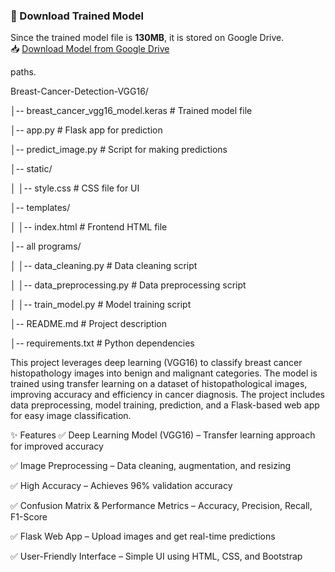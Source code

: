 ### 🔹 Download Trained Model
Since the trained model file is **130MB**, it is stored on Google Drive.  
📥 [Download Model from Google Drive]([your-google-drive-link](https://drive.google.com/file/d/1AGJacaxqRJA_as5X0Q-Na1x7iUs0vOjZ/view?usp=sharing))  



paths.

Breast-Cancer-Detection-VGG16/

  │-- breast_cancer_vgg16_model.keras    # Trained model file

  │-- app.py                              # Flask app for prediction

  │-- predict_image.py                    # Script for making predictions

  │-- static/                             

  │     │-- style.css                        # CSS file for UI

  │-- templates/

  │     │-- index.html                       # Frontend HTML file

  │-- all programs/

  │     │-- data_cleaning.py                 # Data cleaning script

  │     │-- data_preprocessing.py            # Data preprocessing script

  │     │-- train_model.py                    # Model training script

  │-- README.md                            # Project description

  │-- requirements.txt                      # Python dependencies




This project leverages deep learning (VGG16) to classify breast cancer histopathology images into benign and malignant categories. The model is trained using transfer learning on a dataset of histopathological images, improving accuracy and efficiency in cancer diagnosis. The project includes data preprocessing, model training, prediction, and a Flask-based web app for easy image classification.

✨ Features
✅ Deep Learning Model (VGG16) – Transfer learning approach for improved accuracy

✅ Image Preprocessing – Data cleaning, augmentation, and resizing

✅ High Accuracy – Achieves 96% validation accuracy

✅ Confusion Matrix & Performance Metrics – Accuracy, Precision, Recall, F1-Score

✅ Flask Web App – Upload images and get real-time predictions

✅ User-Friendly Interface – Simple UI using HTML, CSS, and Bootstrap
